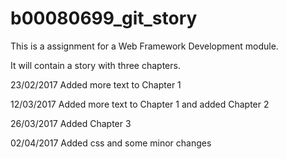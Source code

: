 # b00080699_git_story
This is a assignment for a Web Framework Development module.

It will contain a story with three chapters.

23/02/2017 Added more text to Chapter 1

12/03/2017 Added more text to Chapter 1 and added Chapter 2

26/03/2017 Added Chapter 3

02/04/2017 Added css and some minor changes